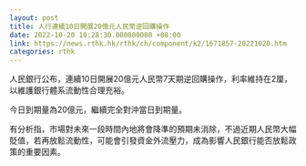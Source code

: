 ```yaml
---
layout: post
title: 人行連續10日開展20億元人民幣逆回購操作
date: 2022-10-20 10:28:30.000000000 +08:00
link: https://news.rthk.hk/rthk/ch/component/k2/1671857-20221020.htm
categories: rthk
---
```


人民銀行公布，連續10日開展20億元人民幣7天期逆回購操作，利率維持在2厘，以維護銀行體系流動性合理充裕。

今日到期量為20億元，繼續完全對沖當日到期量。

有分析指，市場對未來一段時間內地將會降準的預期未消除，不過近期人民幣大幅貶值，若再放鬆流動性，可能會引發資金外流壓力，成為影響人民銀行能否放鬆政策的重要因素。
